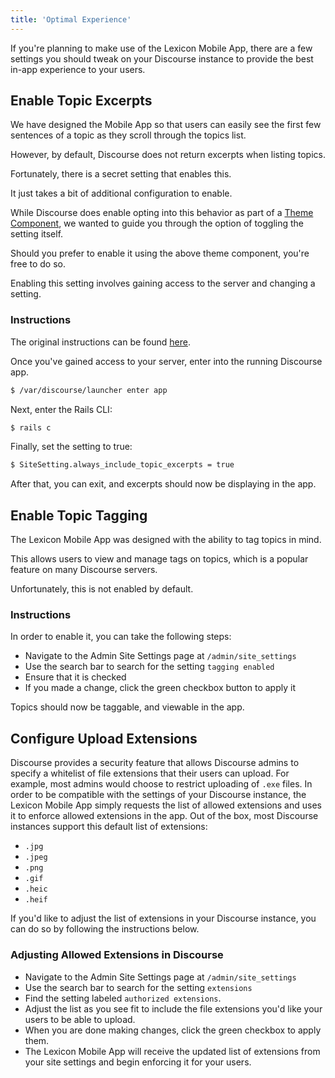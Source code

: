 ```yaml
---
title: 'Optimal Experience'
---
```


If you're planning to make use of the Lexicon Mobile App, there are a few settings you should tweak on your Discourse instance to provide the best in-app experience to your users.

## Enable Topic Excerpts

We have designed the Mobile App so that users can easily see the first few sentences of a topic as they scroll through the topics list.

However, by default, Discourse does not return excerpts when listing topics.

Fortunately, there is a secret setting that enables this.

It just takes a bit of additional configuration to enable.

While Discourse does enable opting into this behavior as part of a [Theme Component](https://meta.discourse.org/t/topic-list-excerpts-theme-component/151520), we wanted to guide you through the option of toggling the setting itself.

Should you prefer to enable it using the above theme component, you're free to do so.

Enabling this setting involves gaining access to the server and changing a setting.

### Instructions

The original instructions can be found [here](https://meta.discourse.org/t/discourse-as-a-simple-personal-blog-engine/138244/4).

Once you've gained access to your server, enter into the running Discourse app.

```sh
$ /var/discourse/launcher enter app
```

Next, enter the Rails CLI:

```sh
$ rails c
```

Finally, set the setting to true:

```sh
$ SiteSetting.always_include_topic_excerpts = true
```

After that, you can exit, and excerpts should now be displaying in the app.

## Enable Topic Tagging

The Lexicon Mobile App was designed with the ability to tag topics in mind.

This allows users to view and manage tags on topics, which is a popular feature on many Discourse servers.

Unfortunately, this is not enabled by default.

### Instructions

In order to enable it, you can take the following steps:

- Navigate to the Admin Site Settings page at `/admin/site_settings`
- Use the search bar to search for the setting `tagging enabled`
- Ensure that it is checked
- If you made a change, click the green checkbox button to apply it

Topics should now be taggable, and viewable in the app.

## Configure Upload Extensions

Discourse provides a security feature that allows Discourse admins to specify a whitelist of file extensions that their users can upload.
For example, most admins would choose to restrict uploading of `.exe` files.
In order to be compatible with the settings of your Discourse instance, the Lexicon Mobile App simply requests the list of allowed extensions and uses it to enforce allowed extensions in the app.
Out of the box, most Discourse instances support this default list of extensions:

- `.jpg`
- `.jpeg`
- `.png`
- `.gif`
- `.heic`
- `.heif`

If you'd like to adjust the list of extensions in your Discourse instance, you can do so by following the instructions below.

### Adjusting Allowed Extensions in Discourse

- Navigate to the Admin Site Settings page at `/admin/site_settings`
- Use the search bar to search for the setting `extensions`
- Find the setting labeled `authorized extensions`.
- Adjust the list as you see fit to include the file extensions you'd like your users to be able to upload.
- When you are done making changes, click the green checkbox to apply them.
- The Lexicon Mobile App will receive the updated list of extensions from your site settings and begin enforcing it for your users.
